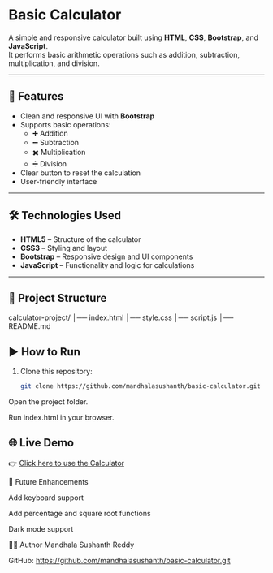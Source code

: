 # Basic Calculator

A simple and responsive calculator built using **HTML**, **CSS**, **Bootstrap**, and **JavaScript**.  
It performs basic arithmetic operations such as addition, subtraction, multiplication, and division.

---

## 🚀 Features
- Clean and responsive UI with **Bootstrap**
- Supports basic operations:
  - ➕ Addition  
  - ➖ Subtraction  
  - ✖️ Multiplication  
  - ➗ Division
- Clear button to reset the calculation
- User-friendly interface

---

## 🛠️ Technologies Used
- **HTML5** – Structure of the calculator  
- **CSS3** – Styling and layout  
- **Bootstrap** – Responsive design and UI components  
- **JavaScript** – Functionality and logic for calculations  

---

 
## 📂 Project Structure
calculator-project/
│── index.html
│── style.css
│── script.js
│── README.md

 

## ▶️ How to Run
1. Clone this repository:
   ```bash
   git clone https://github.com/mandhalasushanth/basic-calculator.git
Open the project folder.

Run index.html in your browser.

 ## 🌐 Live Demo
👉 [Click here to use the Calculator](https://basic-calculator-r5mpibr7k-mandhalasushanths-projects.vercel.app)



📌 Future Enhancements

Add keyboard support

Add percentage and square root functions

Dark mode support

👨‍💻 Author
Mandhala Sushanth Reddy

GitHub: https://github.com/mandhalasushanth/basic-calculator.git
